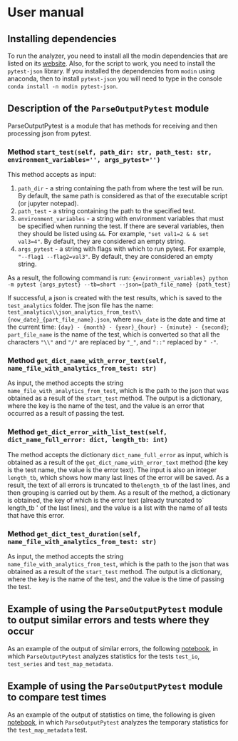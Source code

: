 # User manual

## Installing dependencies

To run the analyzer, you need to install all the modin dependencies that are listed on its [website](https://modin.readthedocs.io/en/latest/contributing.html#development-dependencies). Also, for the script to work, you need to install the `pytest-json` library. If you installed the dependencies from `modin` using anaconda, then to install `pytest-json` you will need to type in the console `conda install -n modin pytest-json`.

## Description of the `ParseOutputPytest` module

ParseOutputPytest is a module that has methods for receiving and then processing json from pytest.

### Method `start_test(self, path_dir: str, path_test: str, environment_variables='', args_pytest='')`

This method accepts as input:

1. `path_dir` - a string containing the path from where the test will be run. By default, the same path is considered as that of the executable script (or jupyter notepad).
2. `path_test` - a string containing the path to the specified test.
3. `environment_variables` - a string with environment variables that must be specified when running the test. If there are several variables, then they should be listed using `&&`. For example, `"set val1=2 & & set val3=4"`. By default, they are considered an empty string.
4. `args_pytest` - a string with flags with which to run pytest. For example, `"--flag1 --flag2=val3"`. By default, they are considered an empty string.

As a result, the following command is run:
`{environment_variables} python -m pytest {args_pytest} --tb=short --json={path_file_name} {path_test}`

If successful, a json is created with the test results, which is saved to the `test_analytics` folder. The json file has the name: `test_analytics\\json_analytics_from_test\\{now_date}_{part_file_name}.json`, where `now_date` is the date and time at the current time: `{day} - {month} - {year}_{hour} - {minute} - {second}`; `part_file_name` is the name of the test, which is converted so that all the characters `"\\"` and `"/"` are replaced by `"_"`, and `"::"` replaced by `" -"`.

### Method `get_dict_name_with_error_text(self, name_file_with_analytics_from_test: str)`

As input, the method accepts the string `name_file_with_analytics_from_test`, which is the path to the json that was obtained as a result of the `start_test` method. The output is a dictionary, where the key is the name of the test, and the value is an error that occurred as a result of passing the test.

### Method `get_dict_error_with_list_test(self, dict_name_full_error: dict, length_tb: int)`

The method accepts the dictionary `dict_name_full_error` as input, which is obtained as a result of the `get_dict_name_with_error_text` method (the key is the test name, the value is the error text). The input is also an integer `length_tb`, which shows how many last lines of the error will be saved. As a result, the text of all errors is truncated to the`length_tb` of the last lines, and then grouping is carried out by them. As a result of the method, a dictionary is obtained, the key of which is the error text (already truncated to` length_tb ' of the last lines), and the value is a list with the name of all tests that have this error.

### Method `get_dict_test_duration(self, name_file_with_analytics_from_test: str)`

As input, the method accepts the string `name_file_with_analytics_from_test`, which is the path to the json that was obtained as a result of the `start_test` method. The output is a dictionary, where the key is the name of the test, and the value is the time of passing the test.

## Example of using the `ParseOutputPytest` module to output similar errors and tests where they occur

As an example of the output of similar errors, the following [notebook](https://github.com/Lozovskii-Aleksandr/modin/blob/cloud_investigated/test_analytics/Example/example_notebook_test_minimum.ipynb), in which `ParseOutputPytest` analyzes statistics for the tests `test_io`, `test_series` and `test_map_metadata`.

## Example of using the `ParseOutputPytest` module to compare test times

As an example of the output of statistics on time, the following is given [notebook](https://github.com/Lozovskii-Aleksandr/modin/blob/cloud_investigated/test_analytics/Example/example_notebook_cmp_duration_test.ipynb), in which `ParseOutputPytest` analyzes the temporary statistics for the `test_map_metadata` test.
